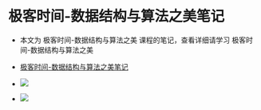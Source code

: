 # 极客时间-数据结构与算法之美笔记

* 本文为 极客时间-数据结构与算法之美 课程的笔记，查看详细请学习 极客时间-数据结构与算法之美

* [极客时间-数据结构与算法之美笔记](https://time.geekbang.org/)

* ![](https://github.com/nullWolf007/knowledge/blob/master/dataStructure/images/skeleton.jpg)
* ![](https://github.com/nullWolf007/knowledge/blob/master/dataStructure/images/books.jpg)
